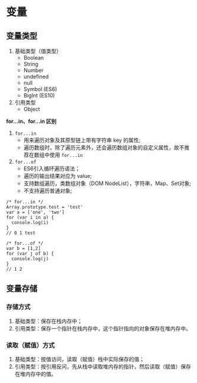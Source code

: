 # 变量

## 变量类型
1. 基础类型（值类型）
    * Boolean
    * String
    * Number
    * undefined
    * null
    * Symbol (ES6)
    * BigInt (ES10)
2. 引用类型
    * Object

**for...in、for...in 区别**
1. `for...in`
    * 用来遍历对象及其原型链上带有字符串 key 的属性;
    * 遍历数组时，除了遍历元素外，还会遍历数组对象的自定义属性，故不推荐在数组中使用 `for...in`
2. `for...of`
    * ES6引入循环遍历语法；
    * 遍历的输出结果对应为 value;
    * 支持数组遍历，类数组对象（DOM NodeList），字符串，Map、Set对象;
    * 不支持遍历普通对象;

```
/* for...in */
Array.prototype.test = 'test'
var a = ['one', 'two']
for (var i in a) {
  console.log(i)
}
// 0 1 test

/* for...of */
var b = [1,2]
for (var j of b) {
  console.log(j)
}
// 1 2
```

## 变量存储

### 存储方式
1. 基础类型：保存在栈内存中；
2. 引用类型：保存一个指针在栈内存中，这个指针指向的对象保存在堆内存中。

### 读取（赋值）方式
1. 基础类型：按值访问，读取（赋值）栈中实际保存的值；
2. 引用类型：按引用反问，先从栈中读取堆内存的指针，然后读取（赋值）保存在堆内存中的值。
